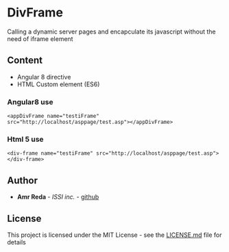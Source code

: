 # DivFrame
Calling a dynamic server pages and encapculate its javascript without the need of iframe element
## Content
* Angular 8 directive
* HTML Custom element (ES6)

### Angular8 use
```
<appDivFrame name="testiFrame" src="http://localhost/asppage/test.asp"></appDivFrame>
```
### Html 5 use 
```
<div-frame name="testiFrame" src="http://localhost/asppage/test.asp"></div-frame>
```

## Author

* **Amr Reda** - *ISSI inc.* - [github](https://github.com/AboLojy)

## License

This project is licensed under the MIT License - see the [LICENSE.md](LICENSE.md) file for details
